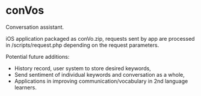 # conVos
Conversation assistant.

iOS application packaged as conVo.zip, requests sent by app are processed in /scripts/request.php depending on the request parameters.

Potential future additions:
  - History record, user system to store desired keywords,
  - Send sentiment of individual keywords and conversation as a whole,
  - Applications in improving communication/vocabulary in 2nd language learners.
